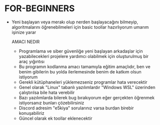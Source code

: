# FOR-BEGINNERS
- Yeni başlayan veya merakı olup nerden başlayacağını bilmeyip, algoritmalarını öğrenebilmeleri için basic toollar hazırlıyorum umarım işinize yarar

    AMACI NEDIR
    - Programlama ve siber güvenliğe yeni başlayan arkadaşlar için yazabilecekleri projelere yardımcı olabilmek için oluşturulmuş bir araç yığıntısı
    - Bu programın kodlanma amacı tamamıyla eğitim amaçlıdır, ben ve benim gibilerin bu yolda ilerlemesinde benim de katkım olsun istiyorum
    - Gerekli kütüphaneleri yüklemezseniz programlar hata verecektir
    - Genel olarak "Linux" tabanlı yazılımlardır "Windows WSL" üzerinden çalıştırılsa bile hata verebilir
    - Bazı yazılımlarda bilerek bug bırakıyorum eğer gerçekten öğrenmek istiyorsanız bunları çözebilirsiniz
    - Discord adresim "e5kiya" sorularınız varsa burdan birebir konuşabiliriz
    - Güncel olarak ek toollar eklenecektir
